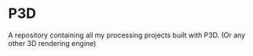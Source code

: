 # P3D
 A repository containing all my processing projects built with P3D. (Or any other 3D rendering engine)
